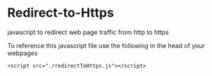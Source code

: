 # Redirect-to-Https
    
javascript to redirect web page traffic from http to https

To reference this javascript file use the following in the head of your webpages
  
    <script src="./redirectToHttps.js"></script>
